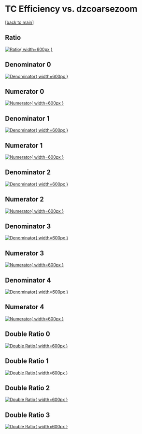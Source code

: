 # TC Efficiency vs. dzcoarsezoom

[[back to main](./)]



## Ratio

[![Ratio](../mtv/var/TC_loweta_0_0_eff_dzcoarsezoom.png){ width=600px }](../mtv/var/TC_loweta_0_0_eff_dzcoarsezoom.pdf)

## Denominator 0

[![Denominator](../mtv/den/TC_loweta_0_0_eff_dzcoarsezoom_den0.png){ width=600px }](../mtv/den/TC_loweta_0_0_eff_dzcoarsezoom_den0.pdf)

## Numerator 0

[![Numerator](../mtv/num/TC_loweta_0_0_eff_dzcoarsezoom_num0.png){ width=600px }](../mtv/num/TC_loweta_0_0_eff_dzcoarsezoom_num0.pdf)

## Denominator 1

[![Denominator](../mtv/den/TC_loweta_0_0_eff_dzcoarsezoom_den1.png){ width=600px }](../mtv/den/TC_loweta_0_0_eff_dzcoarsezoom_den1.pdf)

## Numerator 1

[![Numerator](../mtv/num/TC_loweta_0_0_eff_dzcoarsezoom_num1.png){ width=600px }](../mtv/num/TC_loweta_0_0_eff_dzcoarsezoom_num1.pdf)

## Denominator 2

[![Denominator](../mtv/den/TC_loweta_0_0_eff_dzcoarsezoom_den2.png){ width=600px }](../mtv/den/TC_loweta_0_0_eff_dzcoarsezoom_den2.pdf)

## Numerator 2

[![Numerator](../mtv/num/TC_loweta_0_0_eff_dzcoarsezoom_num2.png){ width=600px }](../mtv/num/TC_loweta_0_0_eff_dzcoarsezoom_num2.pdf)

## Denominator 3

[![Denominator](../mtv/den/TC_loweta_0_0_eff_dzcoarsezoom_den3.png){ width=600px }](../mtv/den/TC_loweta_0_0_eff_dzcoarsezoom_den3.pdf)

## Numerator 3

[![Numerator](../mtv/num/TC_loweta_0_0_eff_dzcoarsezoom_num3.png){ width=600px }](../mtv/num/TC_loweta_0_0_eff_dzcoarsezoom_num3.pdf)

## Denominator 4

[![Denominator](../mtv/den/TC_loweta_0_0_eff_dzcoarsezoom_den4.png){ width=600px }](../mtv/den/TC_loweta_0_0_eff_dzcoarsezoom_den4.pdf)

## Numerator 4

[![Numerator](../mtv/num/TC_loweta_0_0_eff_dzcoarsezoom_num4.png){ width=600px }](../mtv/num/TC_loweta_0_0_eff_dzcoarsezoom_num4.pdf)

## Double Ratio 0

[![Double Ratio](../mtv/ratio/TC_loweta_0_0_eff_dzcoarsezoom_ratio0.png){ width=600px }](../mtv/ratio/TC_loweta_0_0_eff_dzcoarsezoom_ratio0.pdf)

## Double Ratio 1

[![Double Ratio](../mtv/ratio/TC_loweta_0_0_eff_dzcoarsezoom_ratio1.png){ width=600px }](../mtv/ratio/TC_loweta_0_0_eff_dzcoarsezoom_ratio1.pdf)

## Double Ratio 2

[![Double Ratio](../mtv/ratio/TC_loweta_0_0_eff_dzcoarsezoom_ratio2.png){ width=600px }](../mtv/ratio/TC_loweta_0_0_eff_dzcoarsezoom_ratio2.pdf)

## Double Ratio 3

[![Double Ratio](../mtv/ratio/TC_loweta_0_0_eff_dzcoarsezoom_ratio3.png){ width=600px }](../mtv/ratio/TC_loweta_0_0_eff_dzcoarsezoom_ratio3.pdf)

